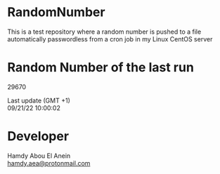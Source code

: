 # RandomNumber    
This is a test repository where a random number is pushed to a file automatically passwordless from a cron job in my Linux CentOS server    
# Random Number of the last run   
29670
      
Last update (GMT +1)    
09/21/22 10:00:02
# Developer    
Hamdy Abou El Anein   
hamdy.aea@protonmail.com
